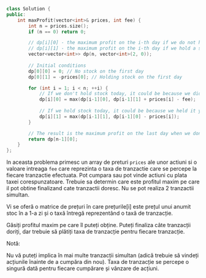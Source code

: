 ```cpp
class Solution {
public:
    int maxProfit(vector<int>& prices, int fee) {
        int n = prices.size();
        if (n == 0) return 0;

        // dp[i][0] - the maximum profit on the i-th day if we do not hold a stock
        // dp[i][1] - the maximum profit on the i-th day if we hold a stock
        vector<vector<int>> dp(n, vector<int>(2, 0));
        
        // Initial conditions
        dp[0][0] = 0; // No stock on the first day
        dp[0][1] = -prices[0]; // Holding stock on the first day

        for (int i = 1; i < n; ++i) {
            // If we don't hold stock today, it could be because we didn't hold it yesterday, or we sold it today
            dp[i][0] = max(dp[i-1][0], dp[i-1][1] + prices[i] - fee);
            
            // If we hold stock today, it could be because we held it yesterday, or we bought it today
            dp[i][1] = max(dp[i-1][1], dp[i-1][0] - prices[i]);
        }

        // The result is the maximum profit on the last day when we don't hold stock
        return dp[n-1][0];
    }
};
```


In aceasta problema primesc un array de preturi `prices` ale unor actiuni si o valoare intreaga `fee` care reprezinta o taxa de tranzactie care se percepe la fiecare tranzactie efectuata. Pot cumpara sau pot vinde actiuni cu plata taxei corespunzatoare.
Trebuie sa determin care este profitul maxim pe care il pot obtine finalizand cate tranzactii doresc. Nu se pot realiza 2 tranzactii simultan.


Vi se oferă o matrice de prețuri în care prețurile[i] este prețul unui anumit stoc în a 1-a zi și o taxă întregă reprezentând o taxă de tranzacție.

Găsiți profitul maxim pe care îl puteți obține. Puteți finaliza câte tranzacții doriți, dar trebuie să plătiți taxa de tranzacție pentru fiecare tranzacție.

Notă:

Nu vă puteți implica în mai multe tranzacții simultan (adică trebuie să vindeți acțiunile înainte de a cumpăra din nou).
Taxa de tranzacție se percepe o singură dată pentru fiecare cumpărare și vânzare de acțiuni.